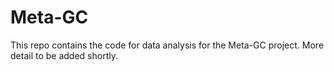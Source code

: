 # Meta-GC
This repo contains the code for data analysis for the Meta-GC project. More detail to be added shortly.


